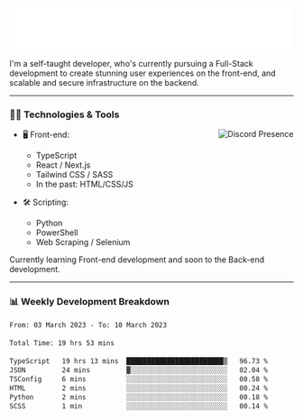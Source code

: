<img src="assets/wave.svg" alt=":wave:" />

I'm a self-taught developer, who's currently pursuing a Full-Stack development to create stunning user experiences on the front-end, and scalable and secure infrastructure on the backend.

---

### 🧑‍💻 Technologies & Tools

<a href="https://discord.com/users/414304208649453568" target="_blank" rel="nofollow">
   <img src="https://lanyard-profile-readme.vercel.app/api/414304208649453568?idleMessage=Probably%20doing%20something%20else..." alt="Discord Presence" align="right">
</a>

- 🖥️ Front-end:

  - TypeScript
  - React / Next.js
  - Tailwind CSS / SASS
  - In the past: HTML/CSS/JS

- 🛠 Scripting:

  - Python
  - PowerShell
  - Web Scraping / Selenium

Currently learning Front-end development and soon to the Back-end development.

---

### 📊 Weekly Development Breakdown

<!-- ![ccrsxx's GitHub Stats](https://github-readme-stats.vercel.app/api?username=ccrsxx&count_private=true&theme=tokyonight) -->
<!-- ![ccrsxx's Top Langs](https://github-readme-stats.vercel.app/api/top-langs/?username=ccrsxx&hide=lua,java,html&theme=tokyonight) -->

<!--START_SECTION:waka-->

```text
From: 03 March 2023 - To: 10 March 2023

Total Time: 19 hrs 53 mins

TypeScript   19 hrs 13 mins  ████████████████████████▒   96.73 %
JSON         24 mins         ▓░░░░░░░░░░░░░░░░░░░░░░░░   02.04 %
TSConfig     6 mins          ░░░░░░░░░░░░░░░░░░░░░░░░░   00.58 %
HTML         2 mins          ░░░░░░░░░░░░░░░░░░░░░░░░░   00.24 %
Python       2 mins          ░░░░░░░░░░░░░░░░░░░░░░░░░   00.18 %
SCSS         1 min           ░░░░░░░░░░░░░░░░░░░░░░░░░   00.14 %
```

<!--END_SECTION:waka-->

